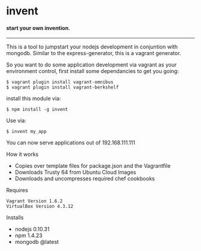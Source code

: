 invent
==============
#### start your own invention.
--------------

This is a tool to jumpstart your nodejs development in conjuntion with mongodb.
Similar to the express-generator, this is a vagrant generator. 

So you want to do some application development via vagrant as your environment control, first install some dependancies to get you going:
	
	$ vagrant plugin install vagrant-omnibus
	$ vagrant plugin install vagrant-berkshelf

install this module via: 

    $ npm install -g invent
    
Use via:

    $ invent my_app

You can now serve applications out of 192.168.111.111

How it works

* Copies over template files for package.json and the Vagrantfile
* Downloads Trusty 64 from Ubuntu Cloud Images
* Downloads and uncompresses required chef cookbooks

Requires

    Vagrant Version 1.6.2
    VirtualBox Version 4.3.12

Installs 
* nodejs 0.10.31
* npm 1.4.23
* mongodb @latest
